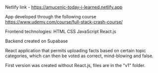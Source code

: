 Netlify link - https://amucenic-today-i-learned.netlify.app

App developed through the following course https://www.udemy.com/course/full-stack-crash-course/

Frontend technologies:
HTML
CSS
JavaScript
React.js

Backend created on Supabase

React application that permits uploading facts based on certain topic categories, which can then be voted as correct, mind-blowing and false.

First version was created without React.js, files are in the "v1" folder.
